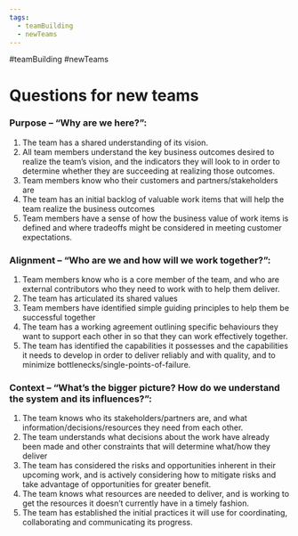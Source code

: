 ```yaml
---
tags:
  - teamBuilding
  - newTeams
---
```

#teamBuilding #newTeams

Questions for new teams
=======================

### **Purpose – “Why are we here?”:**

1.  The team has a shared understanding of its vision.
2.  All team members understand the key business outcomes desired to realize the team’s vision, and the indicators they will look to in order to determine whether they are succeeding at realizing those outcomes.
3.  Team members know who their customers and partners/stakeholders are
4.  The team has an initial backlog of valuable work items that will help the team realize the business outcomes
5.  Team members have a sense of how the business value of work items is defined and where tradeoffs might be considered in meeting customer expectations.

### **Alignment – “Who are we and how will we work together?”:**

1.  Team members know who is a core member of the team, and who are external contributors who they need to work with to help them deliver.
2.  The team has articulated its shared values
3.  Team members have identified simple guiding principles to help them be successful together
4.  The team has a working agreement outlining specific behaviours they want to support each other in so that they can work effectively together.
5.  The team has identified the capabilities it possesses and the capabilities it needs to develop in order to deliver reliably and with quality, and to minimize bottlenecks/single-points-of-failure.

### **Context – “What’s the bigger picture? How do we understand the system and its influences?”:**

1.  The team knows who its stakeholders/partners are, and what information/decisions/resources they need from each other.
2.  The team understands what decisions about the work have already been made and other constraints that will determine what/how they deliver
3.  The team has considered the risks and opportunities inherent in their upcoming work, and is actively considering how to mitigate risks and take advantage of opportunities for greater benefit.
4.  The team knows what resources are needed to deliver, and is working to get the resources it doesn’t currently have in a timely fashion.
5.  The team has established the initial practices it will use for coordinating, collaborating and communicating its progress.